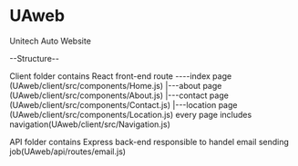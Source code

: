 # UAweb
Unitech Auto Website

--Structure--


Client folder contains React front-end
    route ----index page (UAweb/client/src/components/Home.js)
          |---about page (UAweb/client/src/components/About.js)
          |---contact page (UAweb/client/src/components/Contact.js)
          |---location page (UAweb/client/src/components/Location.js)
                      every page includes navigation(UAweb/client/src/Navigation.js)
          
          
API folder contains Express back-end
  responsible to handel email sending job(UAweb/api/routes/email.js)
  

